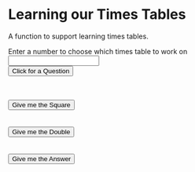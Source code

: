 # Learning our Times Tables

A function to support learning times tables.

Enter a number to choose which times table to work on
<input type="number" id="choice" name="choice"/> 
<BR/>
<input type="button" onclick="generateQuestion()" value="Click for a Question"/>
<div id="theQuestion"><BR/></div>
<BR/>
<input type="button" onclick="generateSquare()" value="Give me the Square"/>
<div id="theSquare"><BR/></div>
<BR/>
<input type="button" onclick="generateDouble()" value="Give me the Double"/>
<div id="theDouble"><BR/></div>
<BR/>
<input type="button" onclick="generateTable()" value = "Give me the Answer">
<div id="theTable"><BR/></div>

<script>
function generateQuestion() {
    let question = "";
    num1 = Number(document.getElementById("choice").value);
    num2 = Math.floor(Math.random() * 12);
    question = `${num1} x ${num2} = `;
    document.getElementById("theQuestion").innerHTML = question;
}

function generateSquare() {
    let squared = "";
    num1 = Number(document.getElementById("choice").value);
    let square = num1*num1;
    squared = `Here is the square number to help you to count up or down...\n ${num1} x 
${num1} = ${square}`;
    document.getElementById("theSquare").innerHTML = squared;    
}

function generateDouble() {
    let double = "";
    num1 = Number(document.getElementById("choice").value);
    let lowTimesResult = 2* num1;
    double = `2 sets of ${num2} are ${lowTimesResult}\n (2 x ${num2} = ${lowTimesResult})`;
    document.getElementById("theDouble").innerHTML = double;
}

function generateTable() {
    let table = "";
    num1 = Number(document.getElementById("choice").value);
    for (let count = 0; count < 21; count++) {
        let answer = count*num1;
        table = `${count} x ${num1} = ${answer}`;
    }
    document.getElementById("theTable").innerHTML = table;
}
</script>
